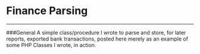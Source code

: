 Finance Parsing
=============
---

###General
A simple class/procedure I wrote to parse and store, for later reports, exported bank transactions, posted here merely as an example of some PHP Classes I wrote, in action.


